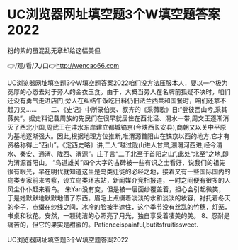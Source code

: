 # UC浏览器网址填空题3个W填空题答案2022
粉的紫的虽混乱无章却给这幅美但

👉/观/看/入/口👉http://wencao66.com

UC浏览器网址填空题3个W填空题答案2022咱们没方法压服本人，要以一个极为宽厚的心态去对于旁人的金衣玉食。由于，大概当旁人在名牌前狐疑不决时，咱们还没有勇气走进店门;旁人在纠结午饭吃日料仍旧法兰西共和国餐时，咱们还拿不起刀叉......
　　二、《史记》中所录伯夷、叔齐的《采薇歌》日:“登彼西山兮,采其薇矣”。据史料记载周族的先民们在很早就居住在西北泾、渭水一带,周文王逐渐消灭了西北小国,周武王在沣水东岸建立都城镐京(今陕西长安县),商朝又以关中平原为基地逐渐强大。因此,根据地理方位推断,唯渭源首阳山在镐京以西的地方,它才有资格称得上“西山”。《定西史略》讲,二人“越过陇山进人甘肃,溯渭河西进,经今清水、秦安、通渭、陇西、渭源”。庄子言“二子北至于首阳之山”,此处“北至”之地,即为渭源首阳山。
“鸟道雄关”四个大字的古碑被一些有识之士看好，说我们的祖先很有眼光，早在明代就知道这里是鸟类迁徙的必经之地，接着又有一些国际国内的鸟类专家前来考察，设立鸟类环志站，新闻媒介竞相报道，一时之间便有很多的人风尘仆仆赶来看鸟。
朱Yan没有变，但是被一层面纱覆盖着，担心会引起微笑，于是她默默地默默地借了东西。眉毛上点缀着淡淡的水和淡淡的妆容，衬托着冬天的李子，点缀在纱线之间，冰冷的脸被半遮住，这个季节没有丝乱的竹穗，灯笼，书桌和秋花。安然，一颗纯洁的心照亮了月光，独自享受着凄美的美。
	8、忍耐是痛苦的，但它的果实是甜蜜的。Patienceispainful,butitsfruitissweet.

UC浏览器网址填空题3个W填空题答案2022
